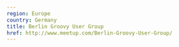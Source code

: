 ```yaml
---
region: Europe
country: Germany
title: Berlin Groovy User Group
href: http://www.meetup.com/Berlin-Groovy-User-Group/
---
```

